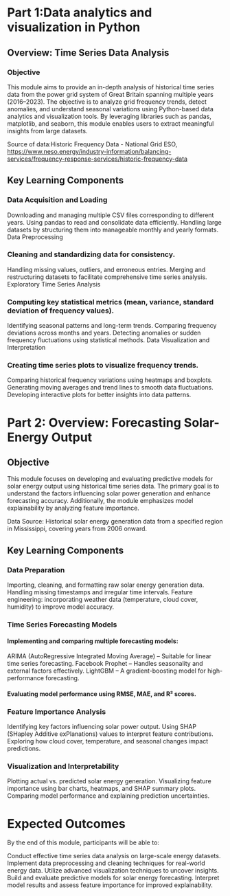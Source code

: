 
# Part 1:Data analytics and visualization in Python
## Overview: Time Series Data Analysis 

### Objective

This module aims to provide an in-depth analysis of historical time series data from the power grid system of Great Britain spanning multiple years (2016–2023). The objective is to analyze grid frequency trends, detect anomalies, and understand seasonal variations using Python-based data analytics and visualization tools. By leveraging libraries such as pandas, matplotlib, and seaborn, this module enables users to extract meaningful insights from large datasets.

Source of data:Historic Frequency Data - National Grid ESO, https://www.neso.energy/industry-information/balancing-services/frequency-response-services/historic-frequency-data

## Key Learning Components
### Data Acquisition and Loading

Downloading and managing multiple CSV files corresponding to different years.
Using pandas to read and consolidate data efficiently.
Handling large datasets by structuring them into manageable monthly and yearly formats.
Data Preprocessing

### Cleaning and standardizing data for consistency.
Handling missing values, outliers, and erroneous entries.
Merging and restructuring datasets to facilitate comprehensive time series analysis.
Exploratory Time Series Analysis

### Computing key statistical metrics (mean, variance, standard deviation of frequency values).
Identifying seasonal patterns and long-term trends.
Comparing frequency deviations across months and years.
Detecting anomalies or sudden frequency fluctuations using statistical methods.
Data Visualization and Interpretation

### Creating time series plots to visualize frequency trends.
Comparing historical frequency variations using heatmaps and boxplots.
Generating moving averages and trend lines to smooth data fluctuations.
Developing interactive plots for better insights into data patterns.

# Part 2: Overview: Forecasting Solar-Energy Output
## Objective
This module focuses on developing and evaluating predictive models for solar energy output using historical time series data. The primary goal is to understand the factors influencing solar power generation and enhance forecasting accuracy. Additionally, the module emphasizes model explainability by analyzing feature importance.

Data Source: Historical solar energy generation data from a specified region in Mississippi, covering years from 2006 onward.


## Key Learning Components

### Data Preparation

Importing, cleaning, and formatting raw solar energy generation data.
Handling missing timestamps and irregular time intervals.
Feature engineering: incorporating weather data (temperature, cloud cover, humidity) to improve model accuracy.

### Time Series Forecasting Models

#### Implementing and comparing multiple forecasting models:
ARIMA (AutoRegressive Integrated Moving Average) – Suitable for linear time series forecasting.
Facebook Prophet – Handles seasonality and external factors effectively.
LightGBM – A gradient-boosting model for high-performance forecasting.
#### Evaluating model performance using RMSE, MAE, and R² scores.

### Feature Importance Analysis

Identifying key factors influencing solar power output.
Using SHAP (SHapley Additive exPlanations) values to interpret feature contributions.
Exploring how cloud cover, temperature, and seasonal changes impact predictions.

### Visualization and Interpretability

Plotting actual vs. predicted solar energy generation.
Visualizing feature importance using bar charts, heatmaps, and SHAP summary plots.
Comparing model performance and explaining prediction uncertainties.

# Expected Outcomes
By the end of this module, participants will be able to:

Conduct effective time series data analysis on large-scale energy datasets.
Implement data preprocessing and cleaning techniques for real-world energy data.
Utilize advanced visualization techniques to uncover insights.
Build and evaluate predictive models for solar energy forecasting.
Interpret model results and assess feature importance for improved explainability.



